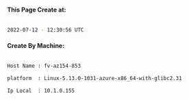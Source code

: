 
   
#### This Page Create at:

```bash

2022-07-12 - 12:30:56 UTC

```

#### Create By Machine:

```bash

Host Name : fv-az154-853

platform  : Linux-5.13.0-1031-azure-x86_64-with-glibc2.31

Ip Local  : 10.1.0.155

```

